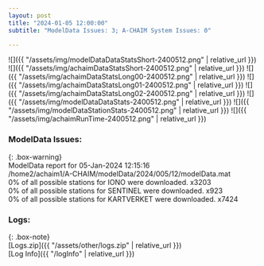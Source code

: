 ```yaml
---
layout: post
title: "2024-01-05 12:00:00"
subtitle: "ModelData Issues: 3; A-CHAIM System Issues: 0"

---
```


![]({{ "/assets/img/modelDataDataStatsShort-2400512.png" | relative_url }})
![]({{ "/assets/img/achaimDataStatsShort-2400512.png" | relative_url }})
![]({{ "/assets/img/achaimDataStatsLong00-2400512.png" | relative_url }})
![]({{ "/assets/img/achaimDataStatsLong01-2400512.png" | relative_url }})
![]({{ "/assets/img/achaimDataStatsLong02-2400512.png" | relative_url }})
![]({{ "/assets/img/modelDataDataStats-2400512.png" | relative_url }})
![]({{ "/assets/img/modelDataStationStats-2400512.png" | relative_url }})
![]({{ "/assets/img/achaimRunTime-2400512.png" | relative_url }})


### ModelData Issues:  
  
{: .box-warning}  
 ModelData report for 05-Jan-2024 12:15:16   
 /home2/achaim1/A-CHAIM/modelData/2024/005/12/modelData.mat   
 0% of all possible stations for IONO were downloaded. x3203   
 0% of all possible stations for SENTINEL were downloaded. x923   
 0% of all possible stations for KARTVERKET were downloaded. x7424   
  


### Logs:  
  
{: .box-note}  
[Logs.zip]({{ "/assets/other/logs.zip" | relative_url }})  
[Log Info]({{ "/logInfo" | relative_url }})  
